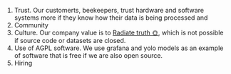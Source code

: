 1. Trust. Our customerts, beekeepers, trust hardware and software systems more if they know how their data is being processed and
2. Community
3. Culture. Our company value is to [Radiate truth 🌞](Culture%20and%20values%20🫀/Radiate%20truth%20🌞.md), which is not possible if source code or datasets are closed.
4. Use of AGPL software. We use grafana and yolo models as an example of software that is free if we are also open source.
5. Hiring